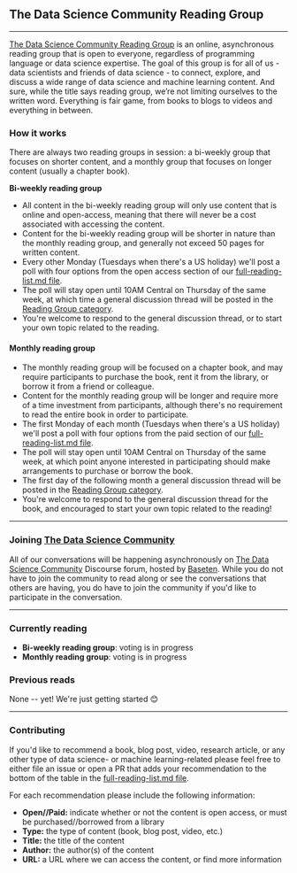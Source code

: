 ## The Data Science Community Reading Group  

----------

[The Data Science Community Reading Group](https://community.baseten.co/c/reading-group/12) 
is an online, asynchronous reading group that is open to everyone, regardless of 
programming language or data science expertise. 
The goal of this group is for all of us - data scientists and friends of data 
science - to connect, explore, and discuss a wide range of data science and 
machine learning content. 
And sure, while the title says reading group, we’re not limiting ourselves to 
the written word. 
Everything is fair game, from books to blogs to videos and everything in between.

### How it works
There are always two reading groups in session: a bi-weekly group that focuses on
shorter content, and a monthly group that focuses on longer content (usually a 
chapter book). 

**Bi-weekly reading group**  

* All content in the bi-weekly reading group will only use content that is online 
and open-access, meaning that there will never be a cost associated with accessing 
the content.
* Content for the bi-weekly reading group will be shorter in nature than the 
monthly reading group, and generally not exceed 50 pages for written content.  
* Every other Monday (Tuesdays when there's a US holiday) we'll post a poll with 
four options from the open access section of our [full-reading-list.md file](https://github.com/kierisi/data-science-reading-group/blob/main/full-reading-list.md).  
* The poll will stay open until 10AM Central on Thursday of the same week, at which
time a general discussion thread will be posted in the [Reading Group category](https://community.baseten.co/c/reading-group/12).  
* You're welcome to respond to the general discussion thread, or to start your 
own topic related to the reading.

#### Monthly reading group   

* The monthly reading group will be focused on a chapter book, and may require 
participants to purchase the book, rent it from the library, or borrow it from a 
friend or colleague.  
* Content for the monthly reading group will be longer and require more of a time 
investment from participants, although there's no requirement to read the entire 
book in order to participate.  
* The first Monday of each month (Tuesdays when there's a US holiday) we'll post 
a poll with four options from the paid section of our [full-reading-list.md file](https://github.com/kierisi/data-science-reading-group/blob/main/full-reading-list.md).  
* The poll will stay open until 10AM Central on Thursday of the same week, at which 
point anyone interested in participating should make arrangements to purchase or 
borrow the book.  
* The first day of the following month a general discussion thread will be posted 
in the [Reading Group category](https://community.baseten.co/c/reading-group/12).  
* You're welcome to respond to the general discussion thread for the book, and 
encouraged to start your own topic related to the reading!  

----------

### Joining [The Data Science Community](community.baseten.co)
All of our conversations will be happening asynchronously on [The Data Science 
Community](community.baseten.co) Discourse forum, hosted by [Baseten](baseten.co). 
While you do not have to join the community to read along or see the conversations
that others are having, you do have to join the community if you'd like to 
participate in the conversation.  

----------

### Currently reading

* **Bi-weekly reading group**: voting is in progress  
* **Monthly reading group**: voting is in progress   

### Previous reads
None -- yet! We're just getting started 😊  

----------

### Contributing
If you'd like to recommend a book, blog post, video, research article, or any 
other type of data science- or machine learning-related please feel free to either 
file an issue or open a PR that adds your recommendation to the bottom of the 
table in the [full-reading-list.md file](https://github.com/kierisi/data-science-reading-group/blob/main/full-reading-list.md). 

For each recommendation please include the following information:  

* **Open//Paid:** indicate whether or not the content is open access, or must be 
purchased//borrowed from a library  
* **Type:** the type of content (book, blog post, video, etc.)  
* **Title:** the title of the content  
* **Author:** the author(s) of the content  
* **URL:** a URL where we can access the content, or find more information  
